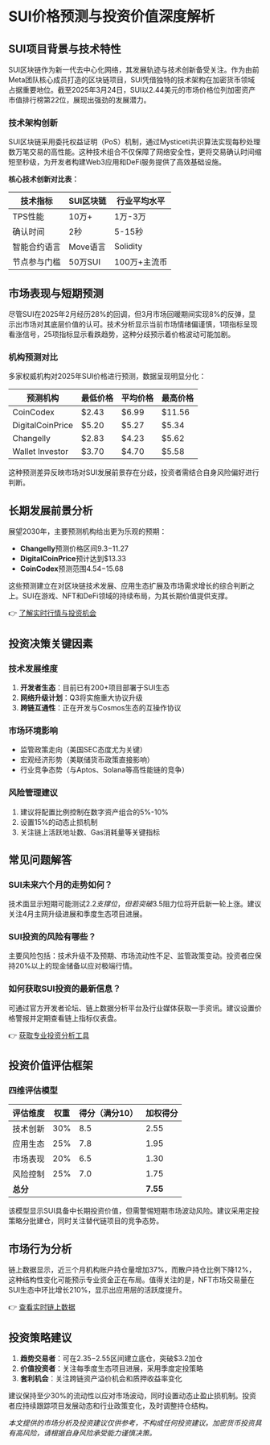 # SUI价格预测与投资价值深度解析

## SUI项目背景与技术特性

SUI区块链作为新一代去中心化网络，其发展轨迹与技术创新备受关注。作为由前Meta团队核心成员打造的区块链项目，SUI凭借独特的技术架构在加密货币领域占据重要地位。截至2025年3月24日，SUI以2.44美元的市场价格位列加密资产市值排行榜第22位，展现出强劲的发展潜力。

### 技术架构创新
SUI区块链采用委托权益证明（PoS）机制，通过Mysticeti共识算法实现每秒处理数万笔交易的高性能。这种技术组合不仅保障了网络安全性，更将交易确认时间缩短至秒级，为开发者构建Web3应用和DeFi服务提供了高效基础设施。

**核心技术创新对比表：**

| 技术指标        | SUI区块链       | 行业平均水平     |
|-----------------|----------------|-----------------|
| TPS性能         | 10万+          | 1万-3万         |
| 确认时间        | 2秒            | 5-15秒          |
| 智能合约语言    | Move语言       | Solidity        |
| 节点参与门槛    | 50万SUI        | 100万+主流币    |

## 市场表现与短期预测

尽管SUI在2025年2月经历28%的回调，但3月市场回暖期间实现8%的反弹，显示出市场对其底层价值的认可。技术分析显示当前市场情绪偏谨慎，1项指标呈现看涨信号，25项指标显示看跌趋势，这种分歧预示着价格波动可能加剧。

### 机构预测对比

多家权威机构对2025年SUI价格进行预测，数据呈现明显分化：

| 预测机构       | 最低价格  | 平均价格  | 最高价格  |
|----------------|-----------|-----------|-----------|
| CoinCodex      | $2.43     | $6.99     | $11.56    |
| DigitalCoinPrice | $5.20     | $5.27     | $5.34     |
| Changelly      | $2.83     | $4.23     | $5.62     |
| Wallet Investor | $3.70     | $4.70     | $5.58     |

这种预测差异反映市场对SUI发展前景存在分歧，投资者需结合自身风险偏好进行判断。

## 长期发展前景分析

展望2030年，主要预测机构给出更为乐观的预期：

- **Changelly**预测价格区间$9.3-$11.27
- **DigitalCoinPrice**预计达到$13.33
- **CoinCodex**预测范围$4.54-$15.68

这些预测建立在对区块链技术发展、应用生态扩展及市场需求增长的综合判断之上。SUI在游戏、NFT和DeFi领域的持续布局，为其长期价值提供支撑。

👉 [了解实时行情与投资机会](https://bit.ly/okx_welcome)

## 投资决策关键因素

### 技术发展维度
1. **开发者生态**：目前已有200+项目部署于SUI生态
2. **网络升级计划**：Q3将实施重大协议升级
3. **跨链互通性**：正在开发与Cosmos生态的互操作协议

### 市场环境影响
- 监管政策走向（美国SEC态度尤为关键）
- 宏观经济形势（美联储货币政策直接影响）
- 行业竞争态势（与Aptos、Solana等高性能链的竞争）

### 风险管理建议
1. 建议将配置比例控制在数字资产组合的5%-10%
2. 设置15%的动态止损机制
3. 关注链上活跃地址数、Gas消耗量等关键指标

## 常见问题解答

### SUI未来六个月的走势如何？
技术面显示短期可能测试$2.2支撑位，但若突破$3.5阻力位将开启新一轮上涨。建议关注4月主网升级进展和季度生态项目进展。

### SUI投资的风险有哪些？
主要风险包括：技术升级不及预期、市场流动性不足、监管政策变动。投资者应保持20%以上的现金储备以应对极端行情。

### 如何获取SUI投资的最新信息？
可通过官方开发者论坛、链上数据分析平台及行业媒体获取一手资讯。建议设置价格警报并定期查看链上指标仪表盘。

👉 [获取专业投资分析工具](https://bit.ly/okx_welcome)

## 投资价值评估框架

### 四维评估模型

| 评估维度 | 权重 | 得分（满分10） | 加权得分 |
|----------|------|----------------|----------|
| 技术创新 | 30%  | 8.5            | 2.55     |
| 应用生态 | 25%  | 7.8            | 1.95     |
| 市场表现 | 20%  | 6.5            | 1.30     |
| 风险控制 | 25%  | 7.0            | 1.75     |
| **总分** |      |                | **7.55** |

该模型显示SUI具备中长期投资价值，但需警惕短期市场波动风险。建议采用定投策略分批建仓，同时关注替代链项目的竞争态势。

## 市场行为分析

链上数据显示，近三个月机构账户持仓量增加37%，而散户持仓比例下降12%，这种结构性变化可能预示专业资金正在布局。值得关注的是，NFT市场交易量在SUI生态中环比增长210%，显示出应用层的活跃度提升。

👉 [查看实时链上数据](https://bit.ly/okx_welcome)

## 投资策略建议

1. **趋势交易者**：可在$2.35-$2.55区间建立底仓，突破$3.2加仓
2. **价值投资者**：关注每季度生态项目进展，采用季度定投策略
3. **套利机会**：关注跨链资产溢价机会和质押收益率变化

建议保持至少30%的流动性以应对市场波动，同时设置动态止盈止损机制。投资者应持续跟踪项目发展动态和行业政策变化，及时调整持仓结构。

*本文提供的市场分析及投资建议仅供参考，不构成任何投资建议。加密货币投资具有高风险，请根据自身风险承受能力谨慎决策。*